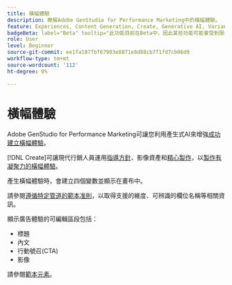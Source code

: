```yaml
---
title: 橫幅體驗
description: 瞭解Adobe GenStudio for Performance Marketing中的橫幅體驗。
feature: Experiences, Content Generation, Create, Generative AI, Variant Generation
badgeBeta: label="Beta" tooltip="此功能目前在Beta中，因此某些功能可能會受到限制或有所變更。"
role: User
level: Beginner
source-git-commit: ee1fa197fbf67903e8871e8d88cb7f1fd7cb06d0
workflow-type: tm+mt
source-wordcount: '112'
ht-degree: 0%

---
```


# 橫幅體驗

Adobe GenStudio for Performance Marketing可讓您利用產生式AI來增強[成功建立橫幅體驗](/help/user-guide/create/create-banner-experience.md)。

[!DNL Create]可讓現代行銷人員運用[指導方針](/help/user-guide/guidelines/overview.md)、影像資產和[精心製作](/help/user-guide/effective-prompts.md)，以[製作有凝聚力的橫幅體驗](/help/user-guide/create/create-banner-experience.md)。

產生橫幅體驗時，會建立四個變數並顯示在畫布中。

請參閱[遵循特定管道的範本准則](/help/user-guide/content/best-practices-for-templates.md#follow-channel-specific-template-guidelines)，以取得支援的維度、可辨識的欄位名稱等相關資訊。

顯示廣告體驗的可編輯區段包括：

* 標題
* 內文
* 行動號召(CTA)
* 影像

請參閱[範本元素](/help/user-guide/content/use-templates.md#template-elements)。

<!-- ## Character counts

After you generate a set of display ad variants, you can see the character count displayed for each section. Hover over or click into a generated section, such as the subject line or the body, and see the section name and character count for that section.

![Character count](/help/assets/character-count.png){width="500" zoomable="yes"} -->
